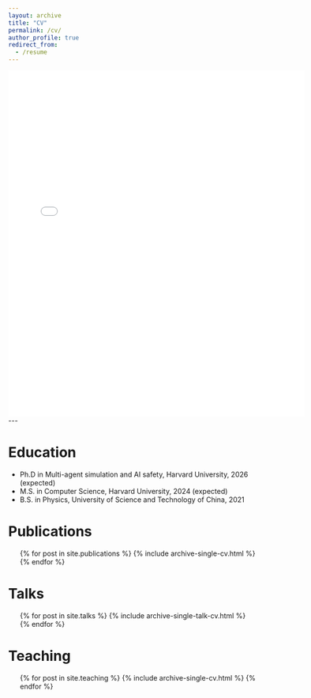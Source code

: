```yaml
---
layout: archive
title: "CV"
permalink: /cv/
author_profile: true
redirect_from:
  - /resume
---
```

<embed src="{{ site.baseurl }}/files/Kehang_Zhu_resume_2024.pdf" width="600" height="700" type='application/pdf'> 
---


Education
======
* Ph.D in Multi-agent simulation and AI safety, Harvard University, 2026 (expected)
* M.S. in Computer Science, Harvard University, 2024 (expected)
* B.S. in Physics, University of Science and Technology of China, 2021


Publications
======
  <ul>{% for post in site.publications %}
    {% include archive-single-cv.html %}
  {% endfor %}</ul>
  
Talks
======
  <ul>{% for post in site.talks %}
    {% include archive-single-talk-cv.html %}
  {% endfor %}</ul>
  
Teaching
======
  <ul>{% for post in site.teaching %}
    {% include archive-single-cv.html %}
  {% endfor %}</ul>
